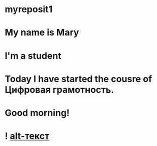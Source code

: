 # myreposit1
# My name is Mary
# I'm a student
# Today I have started the cousre of Цифровая грамотность.
# Good morning! 
# ! [alt-текст](https://github.com/msgvozdeva/myreposit1/blob/master/Desert.jpg)
